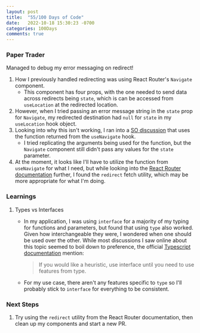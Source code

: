 ```yaml
---
layout: post
title:  "55/100 Days of Code"
date:   2022-10-18 15:30:23 -0700
categories: 100Days
comments: true
---
```


### Paper Trader

Managed to debug my error messaging on redirect!

1. How I previously handled redirecting was using React Router's `Navigate` component.
    - This component has four props, with the one needed to send data across redirects being `state`, which is can be accessed from `useLocation` at the redirected location.
2. However, when I tried passing an error message string in the `state` prop for `Navigate`, my redirected destination had `null` for `state` in my `useLocation` hook object.
3. Looking into why this isn't working, I ran into a [SO discussion](https://stackoverflow.com/a/70010073) that uses the function returned from the `useNavigate` hook.
    - I tried replicating the arguments being used for the function, but the `Navigate` component still didn't pass any values for the `state` parameter.
4. At the moment, it looks like I'll have to utilize the function from `useNavigate` for what I need, but while looking into the [React Router documentation](https://reactrouter.com/en/main/fetch/redirect) further, I found the `redirect` fetch utility, which may be more appropriate for what I'm doing. 

### Learnings

1. Types vs Interfaces
    - In my application, I was using `interface` for a majority of my typing for functions and parameters, but found that using `type` also worked. Given how interchangeable they were, I wondered when one should be used over the other. While most discussions I saw online about this topic seemed to boil down to preference, the official [Typescript documentation](https://www.typescriptlang.org/docs/handbook/2/everyday-types.html#differences-between-type-aliases-and-interfaces) mention:

        > If you would like a heuristic, use interface until you need to use features from type.

    - For my use case, there aren't any features specific to `type` so I'll probably stick to `interface` for everything to be consistent.

### Next Steps
1. Try using the `redirect` utility from the React Router documentation, then clean up my components and start a new PR.